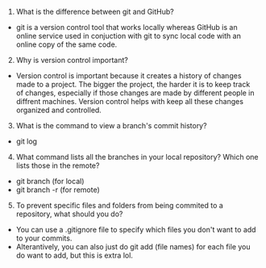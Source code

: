 1. What is the difference between git and GitHub?
 - git is a version control tool that works locally whereas GitHub is an online service
    used in conjuction with git to sync local code with an online copy of the same code.
2. Why is version control important?
 - Version control is important because it creates a history of changes made to a project.
    The bigger the project, the harder it is to keep track of changes, especially if those changes
    are made by different people in diffrent machines. Version control helps with keep all these
    changes organized and controlled.
3. What is the command to view a branch's commit history?
 - git log
4. What command lists all the branches in your local repository? Which one lists those in the remote?
 - git branch (for local)
 - git branch -r (for remote)
5. To prevent specific files and folders from being commited to a repository, what should you do?
 - You can use a .gitignore file to specify which files you don't want to add to your commits.
 - Alterantively, you can also just do git add (file names) for each file you do want to add,
    but this is extra lol.